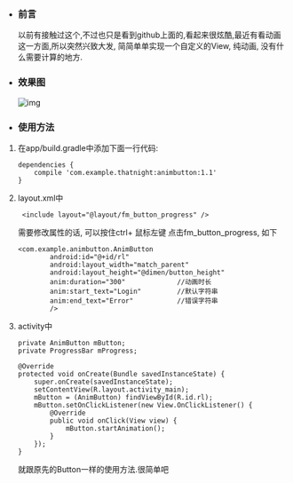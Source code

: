 - ### 前言

    以前有接触过这个,不过也只是看到github上面的,看起来很炫酷,最近有看动画这一方面,所以突然兴致大发, 简简单单实现一个自定义的View, 纯动画, 没有什么需要计算的地方.

- ### 效果图

    ![img](https://github.com/thatnight/AnimButton/raw/master/Animation.gif)

- ### 使用方法

1. 在app/build.gradle中添加下面一行代码: 
    ```
    dependencies {
        compile 'com.example.thatnight:animbutton:1.1'
    }
    ```

2. layout.xml中

    ```
     <include layout="@layout/fm_button_progress" />
    ```
    需要修改属性的话, 可以按住ctrl+ 鼠标左键 点击fm_button_progress, 如下
    ```
    <com.example.animbutton.AnimButton
            android:id="@+id/rl"
            android:layout_width="match_parent"
            android:layout_height="@dimen/button_height"
            anim:duration="300"             //动画时长
            anim:start_text="Login"         //默认字符串
            anim:end_text="Error"           //错误字符串
            />
    ```

3.  activity中

    ```
    private AnimButton mButton;
    private ProgressBar mProgress;

    @Override
    protected void onCreate(Bundle savedInstanceState) {
        super.onCreate(savedInstanceState);
        setContentView(R.layout.activity_main);
        mButton = (AnimButton) findViewById(R.id.rl);
        mButton.setOnClickListener(new View.OnClickListener() {
            @Override
            public void onClick(View view) {
                mButton.startAnimation();
            }
        });
    }
    ```

    就跟原先的Button一样的使用方法.很简单吧

